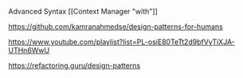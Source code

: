 Advanced Syntax
[[Context Manager "with"]]



https://github.com/kamranahmedse/design-patterns-for-humans

https://www.youtube.com/playlist?list=PL-osiE80TeTt2d9bfVyTiXJA-UTHn6WwU

https://refactoring.guru/design-patterns